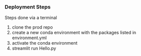 ### Deployment Steps
Steps done via a terminal
1. clone the prod repo
2. create a new conda environment with the packages listed in environment.yml
3. activate the conda environment
4. streamlit run Hello.py
